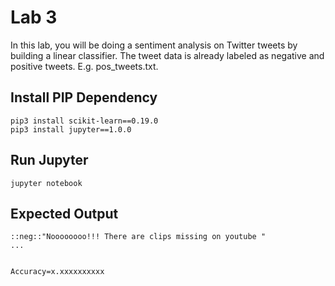 # Lab 3

In this lab, you will be doing a sentiment analysis on Twitter tweets by building a linear classifier. The tweet data is already labeled as negative and positive tweets. E.g. pos_tweets.txt.

## Install PIP Dependency

```
pip3 install scikit-learn==0.19.0
pip3 install jupyter==1.0.0
```

## Run Jupyter

```
jupyter notebook
```

## Expected Output

```
::neg::"Noooooooo!!! There are clips missing on youtube "
...


Accuracy=x.xxxxxxxxxx
```
